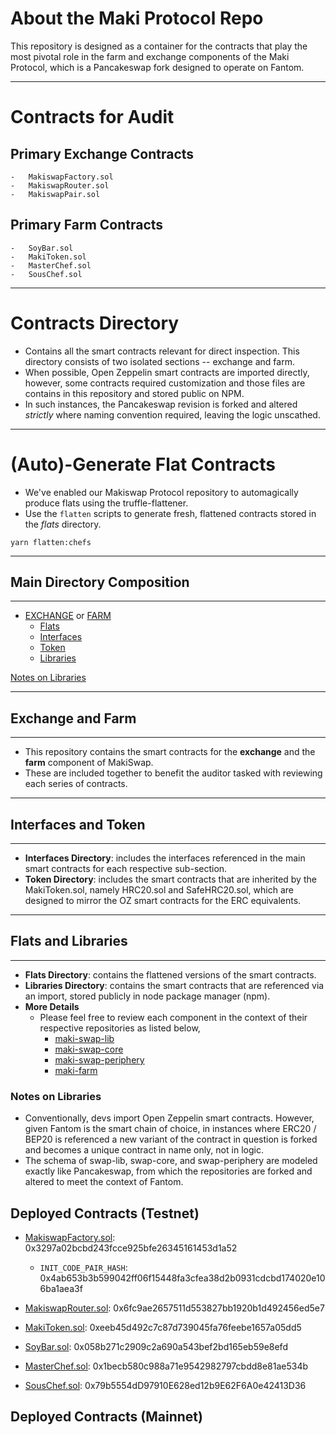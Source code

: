 # About the Maki Protocol Repo
This repository is designed as a container for the contracts that play the most pivotal role in the farm and exchange components of the Maki Protocol, which is a Pancakeswap fork designed to operate on Fantom.
___
# Contracts for Audit
## Primary Exchange Contracts
    -   MakiswapFactory.sol
    -   MakiswapRouter.sol
    -   MakiswapPair.sol

## Primary Farm Contracts
    -   SoyBar.sol
    -   MakiToken.sol
    -   MasterChef.sol
    -   SousChef.sol
___
# Contracts Directory
-   Contains all the smart contracts relevant for direct inspection. This directory consists of two isolated sections -- exchange and farm. 
-   When possible, Open Zeppelin smart contracts are imported directly, however, some contracts required customization and those files are contains in this repository and stored public on NPM. 
-   In such instances, the Pancakeswap revision is forked and altered *strictly* where naming convention required, leaving the logic unscathed.

___
# (Auto)-Generate Flat Contracts
- We've enabled our Makiswap Protocol repository to automagically produce flats using the truffle-flattener.
- Use the `flatten` scripts to generate fresh, flattened contracts stored in the *flats* directory. 

```
yarn flatten:chefs 
```
___
## Main Directory Composition
___
-   [EXCHANGE](#exchange-and-farm) or [FARM](#exchange-and-farm)
    -   [Flats](#flats-and-libraries)
    -   [Interfaces](#interfaces-and-token)
    -   [Token](#interfaces-and-token)
    -   [Libraries](#flats-and-libraries)


[Notes on Libraries](#notes-on-libraries)

___
## Exchange and Farm
___
- This repository contains the smart contracts for the **exchange** and the **farm** component of MakiSwap. 
- These are included together to benefit the auditor tasked with reviewing each series of contracts.
___
## Interfaces and Token
___

- **Interfaces Directory**: includes the interfaces referenced in the main smart contracts for each respective sub-section.
- **Token Directory**: includes the smart contracts that are inherited by the MakiToken.sol, namely HRC20.sol and SafeHRC20.sol, which are designed to mirror the OZ smart contracts for the ERC equivalents.
___
## Flats and Libraries
___
- **Flats Directory**: contains the flattened versions of the smart contracts.
- **Libraries Directory**: contains the smart contracts that are referenced via an import, stored publicly in node package manager (npm).
- **More Details** 
    -   Please feel free to review each component in the context of their respective repositories as listed below,
        -   [maki-swap-lib](https://github.com/makiswap-protocol/maki-swap-lib)
        -   [maki-swap-core](https://github.com/makiswap-protocol/maki-swap-core)
        -   [maki-swap-periphery](https://github.com/makiswap-protocol/maki-swap-periphery)
        -   [maki-farm](https://github.com/makiswap-protocol/maki-farm)

### Notes on Libraries
- Conventionally, devs import Open Zeppelin smart contracts. However, given Fantom is the smart chain of choice, in instances where ERC20 / BEP20 is referenced a new variant of the contract in question is forked and becomes a unique contract in name only, not in logic.
- The schema of swap-lib, swap-core, and swap-periphery are modeled exactly like Pancakeswap, from which the repositories are forked and altered to meet the context of Fantom.

## Deployed Contracts (Testnet)
- [MakiswapFactory.sol](https://testnet.ftmscan.com/address/0x3297a02bcbd243fcce925bfe26345161453d1a52#code): 0x3297a02bcbd243fcce925bfe26345161453d1a52
    - `INIT_CODE_PAIR_HASH`: 0x4ab653b3b599042ff06f15448fa3cfea38d2b0931cdcbd174020e106ba1aea3f 
- [MakiswapRouter.sol](https://testnet.ftmscan.com/address/0x6fc9ae2657511d553827bb1920b1d492456ed5e7#code): 0x6fc9ae2657511d553827bb1920b1d492456ed5e7

- [MakiToken.sol](https://testnet.ftmscan.com/address/0xeeb45d492c7c87d739045fa76feebe1657a05dd5#code): 0xeeb45d492c7c87d739045fa76feebe1657a05dd5
- [SoyBar.sol](https://testnet.ftmscan.com/address/0x058b271c2909c2a690a543bef2bd165eb59e8efd#code): 0x058b271c2909c2a690a543bef2bd165eb59e8efd
- [MasterChef.sol](https://testnet.ftmscan.com/address/0x1becb580c988a71e9542982797cbdd8e81ae534b#code): 0x1becb580c988a71e9542982797cbdd8e81ae534b
- [SousChef.sol](https://testnet.ftmscan.com/address/0x79b5554dD97910E628ed12b9E62F6A0e42413D36#code): 0x79b5554dD97910E628ed12b9E62F6A0e42413D36


## Deployed Contracts (Mainnet)
